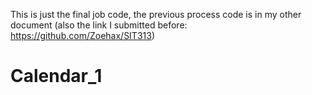 This is just the final job code,
the previous process code is in my other document 
(also the link I submitted before: https://github.com/Zoehax/SIT313)
# Calendar_1

